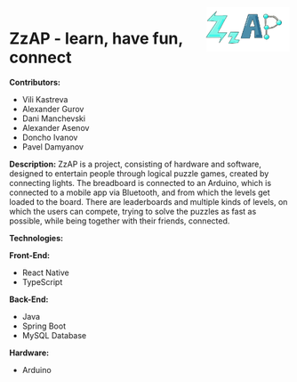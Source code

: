 <img src="https://github.com/n0tn1w/XOR-Hackathon/blob/main/FE/assets/logo.png?raw=true" align="right" width="150" height="80"/>

# ZzAP - learn, have fun, connect

**Contributors:**

- Vili Kastreva
- Alexander Gurov
- Dani Manchevski
- Alexander Asenov
- Doncho Ivanov
- Pavel Damyanov

**Description:**
ZzAP is a project, consisting of hardware and software, designed to entertain people through logical puzzle games, created by connecting lights.
The breadboard is connected to an Arduino, which is connected to a mobile app via Bluetooth, and from which the levels get loaded to the board.
There are leaderboards and multiple kinds of levels, on which the users can compete, trying to solve the puzzles as fast as possible, while being together with their friends, connected.

**Technologies:**

**Front-End:**

- React Native
- TypeScript

**Back-End:**

- Java
- Spring Boot
- MySQL Database

**Hardware:**

- Arduino

